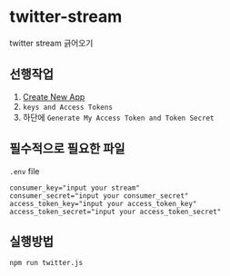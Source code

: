 # twitter-stream
twitter stream 긁어오기

## 선행작업
1. [Create New App](https://apps.twitter.com/)
2. `keys and Access Tokens`
3. 하단에 `Generate My Access Token and Token Secret`

## 필수적으로 필요한 파일
`.env` file

```
consumer_key="input your stream"
consumer_secret="input your consumer_secret"
access_token_key="input your access_token_key"
access_token_secret="input your access_token_secret"
```

## 실행방법

```
npm run twitter.js
```